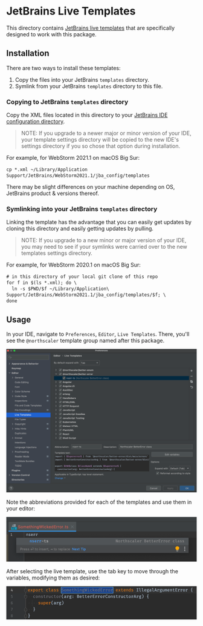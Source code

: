 # JetBrains Live Templates

This directory contains [JetBrains live templates](https://www.jetbrains.com/help/idea/using-live-templates.html) that
are specifically designed to work with this package.

## Installation

There are two ways to install these templates:

1. Copy the files into your JetBrains `templates` directory.
1. Symlink from your JetBrains `templates` directory to this file.

### Copying to JetBrains `templates` directory

Copy the XML files located in this directory to
your [JetBrains IDE configuration directory](https://www.jetbrains.com/help/idea/tuning-the-ide.html#config-directory).

> NOTE: If you upgrade to a newer major or minor version of your IDE, your template settings directory will be copied to the new IDE's settings directory if you so chose that option during installation.

For example, for WebStorm 2021.1 on macOS Big Sur:

```shell
cp *.xml ~/Library/Application Support/JetBrains/WebStorm2021.1/jba_config/templates
```

There may be slight differences on your machine depending on OS, JetBrains product & versions thereof.

### Symlinking into your JetBrains `templates` directory

Linking the template has the advantage that you can easily get updates by cloning this directory and easily getting
updates by pulling.

> NOTE: If you upgrade to a new minor or major version of your IDE, you may need to see if your symlinks were carried over to the new templates settings directory.

For example, for WebStorm 2020.1 on macOS Big Sur:

```shell
# in this directory of your local git clone of this repo
for f in $(ls *.xml); do \
  ln -s $PWD/$f ~/Library/Application\ Support/JetBrains/WebStorm2021.1/jba_config/templates/$f; \
done 
```

## Usage

In your IDE, navigate to `Preferences`, `Editor`, `Live Templates`. There, you'll see the `@northscaler` template group
named after this package.

![img_0.png](img_0.png)

Note the abbreviations provided for each of the templates and use them in your editor:

![img_1.png](img_1.png)

After selecting the live template, use the tab key to move through the variables, modifying them as desired:

![img_2.png](img_2.png)
